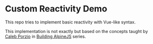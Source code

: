 # Custom Reactivity Demo

This repo tries to implement basic reactivity with Vue-like syntax.

This implementation is not exactly but based on the concepts taught by [Caleb Porzio](https://twitter.com/calebporzio) in [Building AlpineJS](https://laracasts.com/series/building-alpinejs) series.